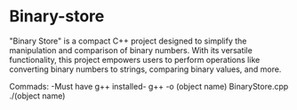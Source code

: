 # Binary-store
"Binary Store" is a compact C++ project designed to simplify the manipulation and comparison of binary numbers. With its versatile functionality, this project empowers users to perform operations like converting binary numbers to strings, comparing binary values, and more.

Commads:
-Must have g++ installed-
g++ -o (object name) BinaryStore.cpp
./(object name)
